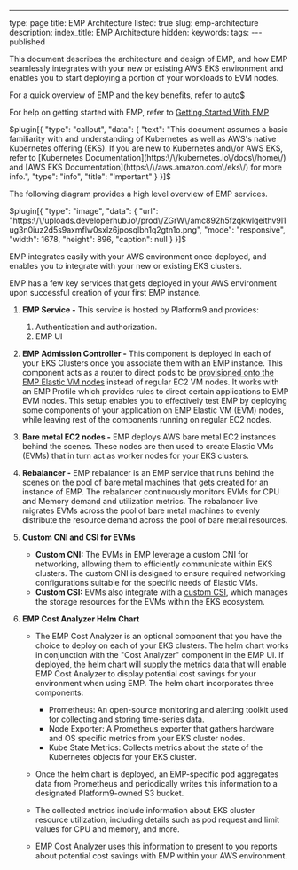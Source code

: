 ---
type: page
title: EMP Architecture
listed: true
slug: emp-architecture
description: 
index_title: EMP Architecture
hidden: 
keywords: 
tags: 
---published

This document describes the architecture and design of EMP, and how EMP seamlessly integrates with your new or existing AWS EKS environment and enables you to start deploying a portion of your workloads to EVM nodes. 

For a quick overview of EMP and the key benefits, refer to [auto$](/emp/what-is-emp)

For help on getting started with EMP, refer to [Getting Started With EMP](/emp/getting-started)

$plugin[{
    "type": "callout",
    "data": {
        "text": "This document assumes a basic familiarity with and understanding of Kubernetes as well as AWS's native Kubernetes offering (EKS). If you are new to Kubernetes and\/or AWS EKS, refer to [Kubernetes Documentation](https:\/\/kubernetes.io\/docs\/home\/) and [AWS EKS Documentation](https:\/\/aws.amazon.com\/eks\/) for more info.",
        "type": "info",
        "title": "Important"
    }
}]$

The following diagram provides a high level overview of EMP services.

$plugin[{
    "type": "image",
    "data": {
        "url": "https:\/\/uploads.developerhub.io\/prod\/ZGrW\/amc892h5fzqkwlqeithv9l1ug3n0iuz2d5s9axmflw0sxlz6jposqlbh1q2gtn1o.png",
        "mode": "responsive",
        "width": 1678,
        "height": 896,
        "caption": null
    }
}]$

EMP integrates easily with your AWS environment once deployed, and enables you to integrate with your new or existing EKS clusters. 

EMP has a few key services that gets deployed in your AWS environment upon successful creation of your first EMP instance.

1. **EMP Service -** This service is hosted by Platform9 and provides:
    1. Authentication and authorization.
    2. EMP UI

2. **EMP Admission Controller -** This component is deployed in each of your EKS Clusters once you associate them with an EMP instance. This component acts as a router to direct pods to be [provisioned onto the EMP Elastic VM nodes](/emp/provision-workloads-on-evms) instead of regular EC2 VM nodes. It works with an EMP Profile which provides rules to direct certain applications to EMP EVM nodes. This setup enables you to effectively test EMP by deploying some components of your application on EMP Elastic VM (EVM) nodes, while leaving rest of the components running on regular EC2 nodes.
3. **Bare metal EC2 nodes -** EMP deploys AWS bare metal EC2 instances behind the scenes. These nodes are then used to create Elastic VMs (EVMs) that in turn act as worker nodes for your EKS clusters. 
4. **Rebalancer -** EMP rebalancer is an EMP service that runs behind the scenes on the pool of bare metal machines that gets created for an instance of EMP. The rebalancer continuously monitors EVMs for CPU and Memory demand and utilization metrics. The rebalancer live migrates EVMs across the pool of bare metal machines to evenly distribute the resource demand across the pool of bare metal resources. 
5. **Custom CNI and CSI for EVMs**
    - **Custom CNI:** The EVMs in EMP leverage a custom CNI for networking, allowing them to efficiently communicate within EKS clusters. The custom CNI is designed to ensure required networking configurations suitable for the specific needs of Elastic VMs.
    - **Custom CSI:** EVMs also integrate with a [custom CSI](https://platform9.com/docs/emp-docs/emp/installing-custom-ebs-csi-driver), which manages the storage resources for the EVMs within the EKS ecosystem.

6. **EMP Cost Analyzer Helm Chart**
    - The EMP Cost Analyzer is an optional component that you have the choice to deploy on each of your EKS clusters. The helm chart works in conjunction with the "Cost Analyzer" component in the EMP UI. If deployed, the helm chart will supply the metrics data that will enable EMP Cost Analyzer to display potential cost savings for your environment when using EMP. The helm chart incorporates three components:
        - Prometheus: An open-source monitoring and alerting toolkit used for collecting and storing time-series data.
        - Node Exporter: A Prometheus exporter that gathers hardware and OS specific metrics from your EKS cluster nodes.
        - Kube State Metrics: Collects metrics about the state of the Kubernetes objects for your EKS cluster.

    - Once the helm chart is deployed, an EMP-specific pod aggregates data from Prometheus and periodically writes this information to a designated Platform9-owned S3 bucket.
    - The collected metrics include information about EKS cluster resource utilization, including details such as pod request and limit values for CPU and memory, and more.
    - EMP Cost Analyzer uses this information to present to you reports about potential cost savings with EMP within your AWS environment.

